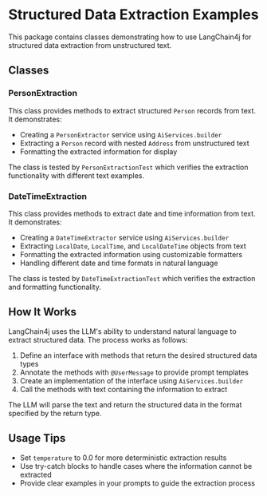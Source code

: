 # Structured Data Extraction Examples

This package contains classes demonstrating how to use LangChain4j for structured data extraction from unstructured text.

## Classes

### PersonExtraction

This class provides methods to extract structured `Person` records from text. It demonstrates:

- Creating a `PersonExtractor` service using `AiServices.builder`
- Extracting a `Person` record with nested `Address` from unstructured text
- Formatting the extracted information for display

The class is tested by `PersonExtractionTest` which verifies the extraction functionality with different text examples.

### DateTimeExtraction

This class provides methods to extract date and time information from text. It demonstrates:

- Creating a `DateTimeExtractor` service using `AiServices.builder`
- Extracting `LocalDate`, `LocalTime`, and `LocalDateTime` objects from text
- Formatting the extracted information using customizable formatters
- Handling different date and time formats in natural language

The class is tested by `DateTimeExtractionTest` which verifies the extraction and formatting functionality.

## How It Works

LangChain4j uses the LLM's ability to understand natural language to extract structured data. The process works as follows:

1. Define an interface with methods that return the desired structured data types
2. Annotate the methods with `@UserMessage` to provide prompt templates
3. Create an implementation of the interface using `AiServices.builder`
4. Call the methods with text containing the information to extract

The LLM will parse the text and return the structured data in the format specified by the return type.

## Usage Tips

- Set `temperature` to 0.0 for more deterministic extraction results
- Use try-catch blocks to handle cases where the information cannot be extracted
- Provide clear examples in your prompts to guide the extraction process
